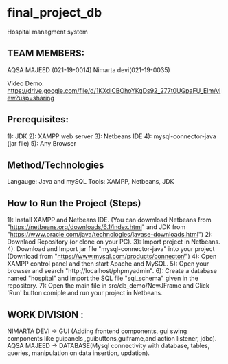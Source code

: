 # final_project_db
Hospital managment system

## TEAM MEMBERS:
AQSA MAJEED (021-19-0014)
Nimarta devi(021-19-0035)

Video Demo: https://drive.google.com/file/d/1KXdlCBOhoYKqDs92_277t0UGpaFU_Elm/view?usp=sharing

## Prerequisites: 
1): JDK 
2): XAMPP web server
3): Netbeans IDE 
4): mysql-connector-java (jar file)
5): Any Browser

## Method/Technologies
Langauge: Java and mySQL
Tools: XAMPP, Netbeans, JDK

## How to Run the Project (Steps)
1): Install XAMPP and Netbeans IDE. (You can dowmload Netbeans from "https://netbeans.org/downloads/6.1/index.html"  and JDK from "https://www.oracle.com/java/technologies/javase-downloads.html")
2): Downlaod Repository (or clone on your PC).
3): Import project in Netbeans.
4): Download and Import jar file "mysql-connector-java" into your project (Download from "https://www.mysql.com/products/connector/")
4): Open XAMPP control panel and then start Apache and MySQL. 
5): Open your browser and search "http://localhost/phpmyadmin".
6): Create a database named "hospital" and import the SQL file "sql_schema" given in the repository. 
7): Open the main file in src/db_demo/NewJFrame and Click 'Run' button comiple and run your project in Netbeans.

## WORK DIVISION :
NIMARTA DEVI -> GUI (Adding frontend components, gui swing components like guipanels ,guibuttons,guiframe,and action listener, jdbc).
AQSA MAJEED  -> DATABASE(Mysql connectivity with database, tables, queries, manipulation on data insertion, updation).
